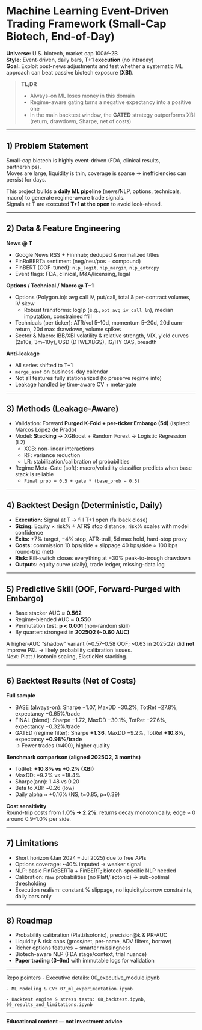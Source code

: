 #  Machine Learning Event-Driven Trading Framework (Small-Cap Biotech, End-of-Day)

**Universe:** U.S. biotech, market cap $100M–$2B  
**Style:** Event-driven, daily bars, **T+1 execution** (no intraday)  
**Goal:** Exploit post-news adjustments and test whether a systematic ML approach can beat passive biotech exposure (**XBI**).

> **TL;DR**  
> - Always-on ML loses money in this domain  
> - Regime-aware gating turns a negative expectancy into a positive one  
> - In the main backtest window, the **GATED** strategy outperforms XBI (return, drawdown, Sharpe, net of costs)

---

## 1) Problem Statement

Small-cap biotech is highly event-driven (FDA, clinical results, partnerships).  
Moves are large, liquidity is thin, coverage is sparse → inefficiencies can persist for days.  

This project builds a **daily ML pipeline** (news/NLP, options, technicals, macro) to generate regime-aware trade signals.  
Signals at T are executed **T+1 at the open** to avoid look-ahead.

---

## 2) Data & Feature Engineering

**News @ T**
- Google News RSS + Finnhub; deduped & normalized titles  
- FinRoBERTa sentiment (neg/neu/pos + compound)  
- FinBERT (OOF-tuned): `nlp_logit`, `nlp_margin`, `nlp_entropy`  
- Event flags: FDA, clinical, M&A/licensing, legal  

**Options / Technical / Macro @ T−1**
- Options (Polygon.io): avg call IV, put/call, total & per-contract volumes, IV skew  
  - Robust transforms: log1p (e.g., `opt_avg_iv_call_ln`), median imputation, constrained ffill  
- Technicals (per ticker): ATR/vol 5–10d, momentum 5–20d, 20d cum-return, 20d max drawdown, volume spikes  
- Sector & Macro: IBB/XBI volatility & relative strength, VIX, yield curves (2s10s, 3m–10y), USD (DTWEXBGS), IG/HY OAS, breadth  

**Anti-leakage**
- All series shifted to T−1  
- `merge_asof` on business-day calendar  
- Not all features fully stationarized (to preserve regime info)  
- Leakage handled by time-aware CV + meta-gate  

---

## 3) Methods (Leakage-Aware)

- Validation: Forward **Purged K-Fold + per-ticker Embargo (5d)** (ispired: Marcos López de Prado)  
- Model: **Stacking** → XGBoost + Random Forest → Logistic Regression (L2)  
  - XGB: non-linear interactions  
  - RF: variance reduction  
  - LR: stabilization/calibration of probabilities  
- Regime Meta-Gate (soft): macro/volatility classifier predicts when base stack is reliable  
  - `Final prob = 0.5 + gate * (base_prob − 0.5)`

---

## 4) Backtest Design (Deterministic, Daily)

- **Execution:** Signal at T → fill T+1 open (fallback close)  
- **Sizing:** Equity × risk% ÷ ATR$ stop distance; risk% scales with model confidence  
- **Exits:** +7% target, −4% stop, ATR-trail, 5d max hold, hard-stop proxy  
- **Costs:** commission 10 bps/side + slippage 40 bps/side ≈ 100 bps round-trip (net)  
- **Risk:** Kill-switch closes everything at −30% peak-to-trough drawdown  
- **Outputs:** equity curve (daily), trade ledger, missing-data log  

---

## 5) Predictive Skill (OOF, Forward-Purged with Embargo)

- Base stacker AUC ≈ **0.562**  
- Regime-blended AUC ≈ **0.550**  
- Permutation test: **p < 0.001** (non-random skill)  
- By quarter: strongest in **2025Q2 (~0.60 AUC)**  

A higher-AUC “shadow” variant (~0.57–0.58 OOF; ~0.63 in 2025Q2) did **not** improve P&L → likely probability calibration issues.  
Next: Platt / Isotonic scaling, ElasticNet stacking.

---

## 6) Backtest Results (Net of Costs)

**Full sample**
- BASE (always-on): Sharpe −1.07, MaxDD −30.2%, TotRet −27.8%, expectancy −0.65%/trade  
- FINAL (blend): Sharpe −1.72, MaxDD −30.1%, TotRet −27.6%, expectancy −0.32%/trade  
- GATED (regime filter): Sharpe **+1.36**, MaxDD −9.2%, TotRet **+10.8%**, expectancy **+0.98%/trade**  
→ Fewer trades (≈400), higher quality  

**Benchmark comparison (aligned 2025Q2, 3 months)**
- TotRet: **+10.8% vs +0.2% (XBI)**  
- MaxDD: −9.2% vs −18.4%  
- Sharpe(ann): 1.48 vs 0.20  
- Beta to XBI: ~0.26 (low)  
- Daily alpha ≈ +0.16% (NS, t≈0.85, p≈0.39)  

**Cost sensitivity**  
Round-trip costs from **1.0% → 2.2%**: returns decay monotonically; edge ≈ 0 around 0.9–1.0% per side.

---

## 7) Limitations

- Short horizon (Jan 2024 – Jul 2025) due to free APIs  
- Options coverage: ~40% imputed → weaker signal  
- NLP: basic FinRoBERTa + FinBERT; biotech-specific NLP needed  
- Calibration: raw probabilities (no Platt/Isotonic) → sub-optimal thresholding  
- Execution realism: constant % slippage, no liquidity/borrow constraints, daily bars only  

---

## 8) Roadmap

- Probability calibration (Platt/Isotonic), precision@k & PR-AUC  
- Liquidity & risk caps (gross/net, per-name, ADV filters, borrow)  
- Richer options features + smarter missingness  
- Biotech-aware NLP (FDA stage/context, trial nuance)  
- **Paper trading (3–6m)** with immutable logs for validation  

---

Repo pointers
	- Executive details: 00_executive_module.ipynb
 
	- ML Modeling & CV: 07_ml_experimentation.ipynb
 
	- Backtest engine & stress tests: 08_backtest.ipynb, 09_results_and_limitations.ipynb
---

 **Educational content — not investment advice**
